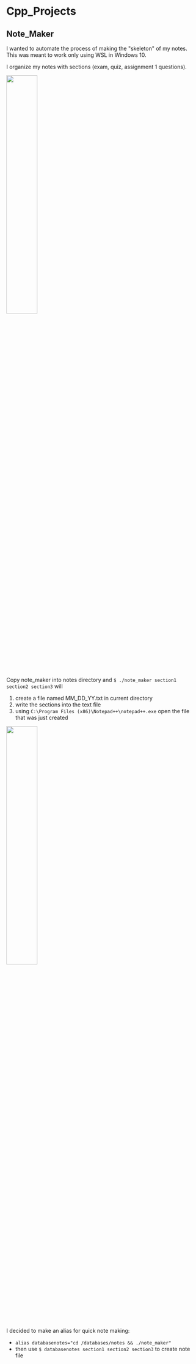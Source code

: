# Cpp_Projects

## Note_Maker
I wanted to automate the process of making the "skeleton" of my notes. This was meant to work only using WSL in Windows 10. 

I organize my notes with sections (exam, quiz, assignment 1 questions). 

<img src="https://i.postimg.cc/yNhFsqXJ/image.png" width=40% />

Copy note_maker into notes directory and `$ ./note_maker section1 section2 section3` will 
1. create a file named MM_DD_YY.txt in current directory
2. write the sections into the text file
3. using `C:\Program Files (x86)\Notepad++\notepad++.exe` open the file that was just created

<img src="https://i.postimg.cc/dtnjpZmb/image.png" width=40% />

I decided to make an alias for quick note making:
* `alias databasenotes="cd /databases/notes && ./note_maker"`
* then use `$ databasenotes section1 section2 section3` to create note file
